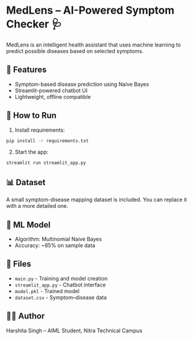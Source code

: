 # MedLens – AI-Powered Symptom Checker 🩺

MedLens is an intelligent health assistant that uses machine learning to predict possible diseases based on selected symptoms.

## 🔧 Features
- Symptom-based disease prediction using Naive Bayes
- Streamlit-powered chatbot UI
- Lightweight, offline compatible

## 🚀 How to Run
1. Install requirements:
```bash
pip install -r requirements.txt
```
2. Start the app:
```bash
streamlit run streamlit_app.py
```

## 📊 Dataset
A small symptom-disease mapping dataset is included. You can replace it with a more detailed one.

## 🧠 ML Model
- Algorithm: Multinomial Naive Bayes
- Accuracy: ~85% on sample data

## 📎 Files
- `main.py` - Training and model creation
- `streamlit_app.py` - Chatbot interface
- `model.pkl` - Trained model
- `dataset.csv` - Symptom–disease data

## 🙋‍♀️ Author
Harshita Singh – AIML Student, Nitra Technical Campus
